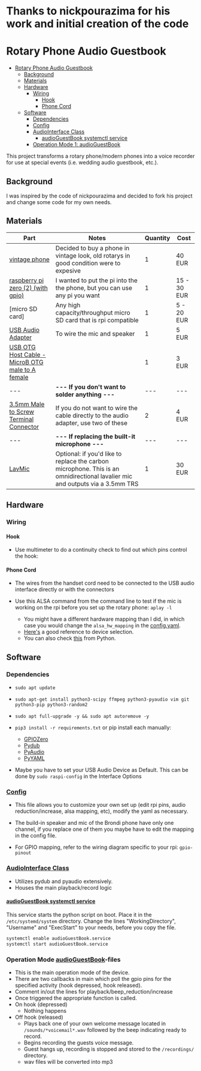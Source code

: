 # Thanks to nickpourazima for his work and initial creation of the code

# Rotary Phone Audio Guestbook

- [Rotary Phone Audio Guestbook](#rotary-phone-audio-guestbook)
  - [Background](#background)
  - [Materials](#materials)
  - [Hardware](#hardware)
    - [Wiring](#wiring)
      - [Hook](#hook)
      - [Phone Cord](#phone-cord)
  - [Software](#software)
    - [Dependencies](#dependencies)
    - [Config](#config)
    - [AudioInterface Class](#audiointerface-class)
      - [audioGuestBook systemctl service](#audioguestbook-systemctl-service)
    - [Operation Mode 1: audioGuestBook](#operation-mode-1-audioguestbook)

This project transforms a rotary phone/modern phones into a voice recorder for use at special events (i.e. wedding audio guestbook, etc.).

## Background

I was inspired by the code of nickpourazima and decided to fork his project and change some code for my own needs.

## Materials

| Part|Notes|Quantity|Cost|
| - | - | - | - |
| [vintage phone](https://www.ebay.de/itm/404293086338?mkcid=16&mkevt=1&mkrid=707-127634-2357-0&ssspo=ctzullghs8u&sssrc=2047675&ssuid=&widget_ver=artemis&media=COPY) | Decided to buy a phone in vintage look, old rotarys in good condition were to expesive | 1 | 40 EUR |
| [raspberry pi zero (2) (with gpio)](https://www.raspberrypi.com/products/raspberry-pi-zero/) | I wanted to put the pi into the the phone, but you can use any pi you want | 1 | 15 - 30 EUR |
| [micro SD card] | Any high capacity/throughput micro SD card that is rpi compatible | 1 | 5 - 20 EUR |
| [USB Audio Adapter](https://www.adafruit.com/product/1475) | To wire the mic and speaker  | 1 | 5 EUR |
| [USB OTG Host Cable - MicroB OTG male to A female](https://www.adafruit.com/product/1099) | | 1 | 3 EUR |
| --- | **--- If you don't want to solder anything ---** | --- | --- |
| [3.5mm Male to Screw Terminal Connector](https://www.parts-express.com/3.5mm-Male-to-Screw-Terminal-Connector-090-110?quantity=1&utm_source=google&utm_medium=cpc&utm_campaign=18395892906&utm_content=145242146127&gadid=623430178298&gclid=CjwKCAiAioifBhAXEiwApzCztl7aVb18WP4hDxnlQUCHsb62oIcnduFCSCbn9LFkZovYTQdr6omb3RoCD_gQAvD_BwE) | If you do not want to wire the cable directly to the audio adapter, use two of these | 2 | 4 EUR |
| --- | **--- If replacing the built-it microphone ---** | --- | --- |
| [LavMic](https://www.amazon.com/dp/B01N6P80OQ?ref=nb_sb_ss_w_as-reorder-t1_ypp_rep_k3_1_9&amp=&crid=15WZEWMZ17EM9&amp=&sprefix=saramonic) | Optional: if you'd like to replace the carbon microphone. This is an omnidirectional lavalier mic and outputs via a 3.5mm TRS | 1 | 30 EUR |

## Hardware

### Wiring

#### Hook

- Use multimeter to do a continuity check to find out which pins control the hook:
  
#### Phone Cord

- The wires from the handset cord need to be connected to the USB audio interface directly or with the connectors

- Use this ALSA command from the command line to test if the mic is working on the rpi before you set up the rotary phone: `aplay -l`
  - You might have a different hardware mapping than I did, in which case you would change the `alsa_hw_mapping` in the [config.yaml](config.yaml).
  - [Here's](https://superuser.com/questions/53957/what-do-alsa-devices-like-hw0-0-mean-how-do-i-figure-out-which-to-use) a good reference to device selection.
  - You can also check [this](https://stackoverflow.com/questions/32838279/getting-list-of-audio-input-devices-in-python) from Python.

## Software
### Dependencies

- `sudo apt update` 
- `sudo apt-get install python3-scipy ffmpeg python3-pyaudio vim git python3-pip python3-random2` 
- `sudo apt full-upgrade -y && sudo apt autoremove -y` 

- `pip3 install -r requirements.txt` or pip install each manually:
  - [GPIOZero](https://gpiozero.readthedocs.io)
  - [Pydub](http://pydub.com/)
  - [PyAudio](https://people.csail.mit.edu/hubert/pyaudio/)
  - [PyYAML](https://pyyaml.org/)
 
- Maybe you have to set your USB Audio Device as Default. This can be done by `sudo raspi-config` in the Interface Options

### [Config](config.yaml)

- This file allows you to customize your own set up (edit rpi pins, audio reduction/increase, alsa mapping, etc), modify the yaml as necessary.
- The build-in speaker and mic of the Brondi phone have only one channel, if you replace one of them you maybe have to edit the mapping in the config file.

- For GPIO mapping, refer to the wiring diagram specific to your rpi:
  `gpio-pinout`

### [AudioInterface Class](audioInterface.py)

- Utilizes pydub and pyaudio extensively.
- Houses the main playback/record logic

#### [audioGuestBook systemctl service](/audioGuestBook.service)

This service starts the python script on boot. Place it in the `/etc/systemd/system` directory. Change the lines "WorkingDirectory", "Username" and "ExecStart" to your needs, before you copy the file.

```sh
systemctl enable audioGuestBook.service
systemctl start audioGuestBook.service
```

### Operation Mode [audioGuestBook](/audioGuestBook.py)-files

- This is the main operation mode of the device.
- There are two callbacks in main which poll the gpio pins for the specified activity (hook depressed, hook released).
- Comment in/out the lines for playback/beep_reduction/increase
- Once triggered the appropriate function is called.
- On hook (depressed)
  - Nothing happens
- Off hook (released)
  - Plays back one of your own welcome message located in `/sounds/*voicemail*.wav` followed by the beep indicating ready to record.
  - Begins recording the guests voice message.
  - Guest hangs up, recording is stopped and stored to the `/recordings/` directory.
  - wav files will be converted into mp3
